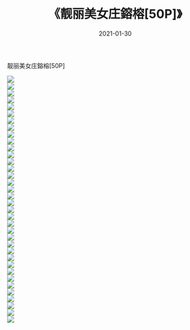 ﻿---
layout: post
title:  《靓丽美女庄鎔榕[50P]》
date:   2021-01-30
img: http://img.660000.xyz/Sharelink/唯美/2021/靓丽美女庄鎔榕[50P]/000.jpg
categories: [美女, 清纯, 唯美]
---

靓丽美女庄鎔榕[50P]

  ![](http://img.660000.xyz/Sharelink/唯美/2021/靓丽美女庄鎔榕[50P]/001.jpg) <br> ![](http://img.660000.xyz/Sharelink/唯美/2021/靓丽美女庄鎔榕[50P]/002.jpg) <br> ![](http://img.660000.xyz/Sharelink/唯美/2021/靓丽美女庄鎔榕[50P]/003.jpg) <br> ![](http://img.660000.xyz/Sharelink/唯美/2021/靓丽美女庄鎔榕[50P]/004.jpg) <br> ![](http://img.660000.xyz/Sharelink/唯美/2021/靓丽美女庄鎔榕[50P]/005.jpg) <br> ![](http://img.660000.xyz/Sharelink/唯美/2021/靓丽美女庄鎔榕[50P]/006.jpg) <br> ![](http://img.660000.xyz/Sharelink/唯美/2021/靓丽美女庄鎔榕[50P]/007.jpg) <br> ![](http://img.660000.xyz/Sharelink/唯美/2021/靓丽美女庄鎔榕[50P]/008.jpg) <br> ![](http://img.660000.xyz/Sharelink/唯美/2021/靓丽美女庄鎔榕[50P]/009.jpg) <br> ![](http://img.660000.xyz/Sharelink/唯美/2021/靓丽美女庄鎔榕[50P]/010.jpg) <br> ![](http://img.660000.xyz/Sharelink/唯美/2021/靓丽美女庄鎔榕[50P]/011.jpg) <br> ![](http://img.660000.xyz/Sharelink/唯美/2021/靓丽美女庄鎔榕[50P]/012.jpg) <br> ![](http://img.660000.xyz/Sharelink/唯美/2021/靓丽美女庄鎔榕[50P]/013.jpg) <br> ![](http://img.660000.xyz/Sharelink/唯美/2021/靓丽美女庄鎔榕[50P]/014.jpg) <br> ![](http://img.660000.xyz/Sharelink/唯美/2021/靓丽美女庄鎔榕[50P]/015.jpg) <br> ![](http://img.660000.xyz/Sharelink/唯美/2021/靓丽美女庄鎔榕[50P]/016.jpg) <br> ![](http://img.660000.xyz/Sharelink/唯美/2021/靓丽美女庄鎔榕[50P]/017.jpg) <br> ![](http://img.660000.xyz/Sharelink/唯美/2021/靓丽美女庄鎔榕[50P]/018.jpg) <br> ![](http://img.660000.xyz/Sharelink/唯美/2021/靓丽美女庄鎔榕[50P]/019.jpg) <br> ![](http://img.660000.xyz/Sharelink/唯美/2021/靓丽美女庄鎔榕[50P]/020.jpg) <br> ![](http://img.660000.xyz/Sharelink/唯美/2021/靓丽美女庄鎔榕[50P]/021.jpg) <br> ![](http://img.660000.xyz/Sharelink/唯美/2021/靓丽美女庄鎔榕[50P]/022.jpg) <br> ![](http://img.660000.xyz/Sharelink/唯美/2021/靓丽美女庄鎔榕[50P]/023.jpg) <br> ![](http://img.660000.xyz/Sharelink/唯美/2021/靓丽美女庄鎔榕[50P]/024.jpg) <br> ![](http://img.660000.xyz/Sharelink/唯美/2021/靓丽美女庄鎔榕[50P]/025.jpg) <br> ![](http://img.660000.xyz/Sharelink/唯美/2021/靓丽美女庄鎔榕[50P]/026.jpg) <br> ![](http://img.660000.xyz/Sharelink/唯美/2021/靓丽美女庄鎔榕[50P]/027.jpg) <br> ![](http://img.660000.xyz/Sharelink/唯美/2021/靓丽美女庄鎔榕[50P]/028.jpg) <br> ![](http://img.660000.xyz/Sharelink/唯美/2021/靓丽美女庄鎔榕[50P]/029.jpg) <br> ![](http://img.660000.xyz/Sharelink/唯美/2021/靓丽美女庄鎔榕[50P]/030.jpg) <br> ![](http://img.660000.xyz/Sharelink/唯美/2021/靓丽美女庄鎔榕[50P]/031.jpg) <br> ![](http://img.660000.xyz/Sharelink/唯美/2021/靓丽美女庄鎔榕[50P]/032.jpg) <br> ![](http://img.660000.xyz/Sharelink/唯美/2021/靓丽美女庄鎔榕[50P]/033.jpg) <br> ![](http://img.660000.xyz/Sharelink/唯美/2021/靓丽美女庄鎔榕[50P]/034.jpg) <br> ![](http://img.660000.xyz/Sharelink/唯美/2021/靓丽美女庄鎔榕[50P]/035.jpg) <br> ![](http://img.660000.xyz/Sharelink/唯美/2021/靓丽美女庄鎔榕[50P]/036.jpg) <br>